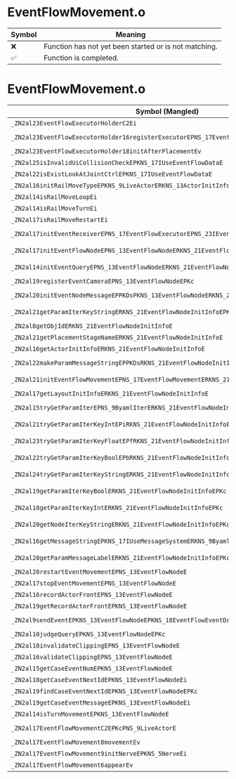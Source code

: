 # EventFlowMovement.o
| Symbol | Meaning 
| ------------- | ------------- 
| :x: | Function has not yet been started or is not matching. 
| :white_check_mark: | Function is completed. 


# EventFlowMovement.o
| Symbol (Mangled) | Symbol (Demangled) | Decompiled? |
| ------------- |  ------------- | ------------- |
| `_ZN2al23EventFlowExecutorHolderC2Ei` | `al::EventFlowExecutorHolder::EventFlowExecutorHolder(int)` | :x: |
| `_ZN2al23EventFlowExecutorHolder16registerExecutorEPNS_17EventFlowExecutorE` | `al::EventFlowExecutorHolder::registerExecutor(al::EventFlowExecutor *)` | :x: |
| `_ZN2al23EventFlowExecutorHolder18initAfterPlacementEv` | `al::EventFlowExecutorHolder::initAfterPlacement(void)` | :x: |
| `_ZN2al25isInvalidUiCollisionCheckEPKNS_17IUseEventFlowDataE` | `al::isInvalidUiCollisionCheck(al::IUseEventFlowData const*)` | :x: |
| `_ZN2al22isExistLookAtJointCtrlEPKNS_17IUseEventFlowDataE` | `al::isExistLookAtJointCtrl(al::IUseEventFlowData const*)` | :x: |
| `_ZN2al16initRailMoveTypeEPKNS_9LiveActorERKNS_13ActorInitInfoE` | `al::initRailMoveType(al::LiveActor const*,al::ActorInitInfo const&)` | :x: |
| `_ZN2al14isRailMoveLoopEi` | `al::isRailMoveLoop(int)` | :x: |
| `_ZN2al14isRailMoveTurnEi` | `al::isRailMoveTurn(int)` | :x: |
| `_ZN2al17isRailMoveRestartEi` | `al::isRailMoveRestart(int)` | :x: |
| `_ZN2al17initEventReceiverEPNS_17EventFlowExecutorEPNS_23IEventFlowEventReceiverE` | `al::initEventReceiver(al::EventFlowExecutor *,al::IEventFlowEventReceiver *)` | :x: |
| `_ZN2al17initEventFlowNodeEPNS_13EventFlowNodeERKNS_21EventFlowNodeInitInfoE` | `al::initEventFlowNode(al::EventFlowNode *,al::EventFlowNodeInitInfo const&)` | :x: |
| `_ZN2al14initEventQueryEPNS_13EventFlowNodeERKNS_21EventFlowNodeInitInfoE` | `al::initEventQuery(al::EventFlowNode *,al::EventFlowNodeInitInfo const&)` | :x: |
| `_ZN2al19registerEventCameraEPNS_13EventFlowNodeEPKc` | `al::registerEventCamera(al::EventFlowNode *,char const*)` | :x: |
| `_ZN2al20initEventNodeMessageEPPKDsPKNS_13EventFlowNodeERKNS_21EventFlowNodeInitInfoEPKc` | `al::initEventNodeMessage(char16_t const**,al::EventFlowNode const*,al::EventFlowNodeInitInfo const&,char const*)` | :x: |
| `_ZN2al21getParamIterKeyStringERKNS_21EventFlowNodeInitInfoEPKc` | `al::getParamIterKeyString(al::EventFlowNodeInitInfo const&,char const*)` | :x: |
| `_ZN2al8getObjIdERKNS_21EventFlowNodeInitInfoE` | `al::getObjId(al::EventFlowNodeInitInfo const&)` | :x: |
| `_ZN2al21getPlacementStageNameERKNS_21EventFlowNodeInitInfoE` | `al::getPlacementStageName(al::EventFlowNodeInitInfo const&)` | :x: |
| `_ZN2al16getActorInitInfoERKNS_21EventFlowNodeInitInfoE` | `al::getActorInitInfo(al::EventFlowNodeInitInfo const&)` | :x: |
| `_ZN2al22makeParamMessageStringEPPKDsRKNS_21EventFlowNodeInitInfoEPKc` | `al::makeParamMessageString(char16_t const**,al::EventFlowNodeInitInfo const&,char const*)` | :x: |
| `_ZN2al21initEventFlowMovementEPNS_17EventFlowMovementERKNS_21EventFlowNodeInitInfoE` | `al::initEventFlowMovement(al::EventFlowMovement *,al::EventFlowNodeInitInfo const&)` | :x: |
| `_ZN2al17getLayoutInitInfoERKNS_21EventFlowNodeInitInfoE` | `al::getLayoutInitInfo(al::EventFlowNodeInitInfo const&)` | :x: |
| `_ZN2al15tryGetParamIterEPNS_9ByamlIterERKNS_21EventFlowNodeInitInfoE` | `al::tryGetParamIter(al::ByamlIter *,al::EventFlowNodeInitInfo const&)` | :x: |
| `_ZN2al21tryGetParamIterKeyIntEPiRKNS_21EventFlowNodeInitInfoEPKc` | `al::tryGetParamIterKeyInt(int *,al::EventFlowNodeInitInfo const&,char const*)` | :x: |
| `_ZN2al23tryGetParamIterKeyFloatEPfRKNS_21EventFlowNodeInitInfoEPKc` | `al::tryGetParamIterKeyFloat(float *,al::EventFlowNodeInitInfo const&,char const*)` | :x: |
| `_ZN2al22tryGetParamIterKeyBoolEPbRKNS_21EventFlowNodeInitInfoEPKc` | `al::tryGetParamIterKeyBool(bool *,al::EventFlowNodeInitInfo const&,char const*)` | :x: |
| `_ZN2al24tryGetParamIterKeyStringERKNS_21EventFlowNodeInitInfoEPKc` | `al::tryGetParamIterKeyString(al::EventFlowNodeInitInfo const&,char const*)` | :x: |
| `_ZN2al19getParamIterKeyBoolERKNS_21EventFlowNodeInitInfoEPKc` | `al::getParamIterKeyBool(al::EventFlowNodeInitInfo const&,char const*)` | :x: |
| `_ZN2al18getParamIterKeyIntERKNS_21EventFlowNodeInitInfoEPKc` | `al::getParamIterKeyInt(al::EventFlowNodeInitInfo const&,char const*)` | :x: |
| `_ZN2al20getNodeIterKeyStringERKNS_21EventFlowNodeInitInfoEPKc` | `al::getNodeIterKeyString(al::EventFlowNodeInitInfo const&,char const*)` | :x: |
| `_ZN2al16getMessageStringEPKNS_17IUseMessageSystemERKNS_9ByamlIterE` | `al::getMessageString(al::IUseMessageSystem const*,al::ByamlIter const&)` | :x: |
| `_ZN2al20getParamMessageLabelERKNS_21EventFlowNodeInitInfoEPKc` | `al::getParamMessageLabel(al::EventFlowNodeInitInfo const&,char const*)` | :x: |
| `_ZN2al20restartEventMovementEPNS_13EventFlowNodeE` | `al::restartEventMovement(al::EventFlowNode *)` | :x: |
| `_ZN2al17stopEventMovementEPNS_13EventFlowNodeE` | `al::stopEventMovement(al::EventFlowNode *)` | :x: |
| `_ZN2al16recordActorFrontEPNS_13EventFlowNodeE` | `al::recordActorFront(al::EventFlowNode *)` | :x: |
| `_ZN2al19getRecordActorFrontEPKNS_13EventFlowNodeE` | `al::getRecordActorFront(al::EventFlowNode const*)` | :x: |
| `_ZN2al9sendEventEPKNS_13EventFlowNodeEPKNS_18EventFlowEventDataE` | `al::sendEvent(al::EventFlowNode const*,al::EventFlowEventData const*)` | :x: |
| `_ZN2al10judgeQueryEPKNS_13EventFlowNodeEPKc` | `al::judgeQuery(al::EventFlowNode const*,char const*)` | :x: |
| `_ZN2al18invalidateClippingEPNS_13EventFlowNodeE` | `al::invalidateClipping(al::EventFlowNode *)` | :x: |
| `_ZN2al16validateClippingEPNS_13EventFlowNodeE` | `al::validateClipping(al::EventFlowNode *)` | :x: |
| `_ZN2al15getCaseEventNumEPKNS_13EventFlowNodeE` | `al::getCaseEventNum(al::EventFlowNode const*)` | :x: |
| `_ZN2al18getCaseEventNextIdEPKNS_13EventFlowNodeEi` | `al::getCaseEventNextId(al::EventFlowNode const*,int)` | :x: |
| `_ZN2al19findCaseEventNextIdEPKNS_13EventFlowNodeEPKc` | `al::findCaseEventNextId(al::EventFlowNode const*,char const*)` | :x: |
| `_ZN2al19getCaseEventMessageEPKNS_13EventFlowNodeEi` | `al::getCaseEventMessage(al::EventFlowNode const*,int)` | :x: |
| `_ZN2al14isTurnMovementEPKNS_13EventFlowNodeE` | `al::isTurnMovement(al::EventFlowNode const*)` | :x: |
| `_ZN2al17EventFlowMovementC2EPKcPNS_9LiveActorE` | `al::EventFlowMovement::EventFlowMovement(char const*,al::LiveActor *)` | :x: |
| `_ZN2al17EventFlowMovement8movementEv` | `al::EventFlowMovement::movement(void)` | :x: |
| `_ZN2al17EventFlowMovement9initNerveEPKNS_5NerveEi` | `al::EventFlowMovement::initNerve(al::Nerve const*,int)` | :x: |
| `_ZN2al17EventFlowMovement6appearEv` | `al::EventFlowMovement::appear(void)` | :x: |
